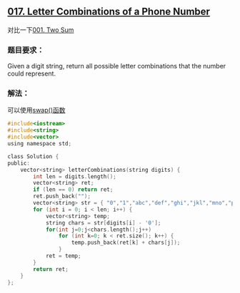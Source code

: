 ## [017. Letter Combinations of a Phone Number](https://leetcode.com/problems/letter-combinations-of-a-phone-number/#/description)
对比一下[001. Two Sum](https://github.com/Harry-Li/leetcode/tree/master/001.%20Two%20Sum)
### 题目要求：
Given a digit string, return all possible letter combinations that the number could represent.
### 解法：
可以使用[swap()函数](https://discuss.leetcode.com/topic/17262/iterative-c-solution-in-0ms)
```c
#include<iostream>
#include<string>
#include<vector>
using namespace std;

class Solution {
public:
	vector<string> letterCombinations(string digits) {
		int len = digits.length();
		vector<string> ret;
		if (len == 0) return ret;
		ret.push_back("");
		vector<string> str = { "0","1","abc","def","ghi","jkl","mno","pqrs","tuv","wxyz" };
		for (int i = 0; i < len; i++) {
			vector<string> temp;
			string chars = str[digits[i] - '0'];
			for(int j=0;j<chars.length();j++)
				for (int k=0; k < ret.size(); k++) {
					temp.push_back(ret[k] + chars[j]);
				}
			ret = temp;
		}
		return ret;
	}
};
```
